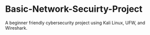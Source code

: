 # Basic-Network-Secuirty-Project
A beginner friendly cybersecurity project using Kali Linux, UFW, and Wireshark.
